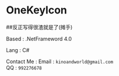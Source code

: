 OneKeyIcon
==========

##反正写得很渣就是了(摊手)

Based : .NetFrameword 4.0 

Lang  : C\# 

Contact Me : 
  Email : `kinoandworld@gmail.com`    
  QQ    : `992276678`
